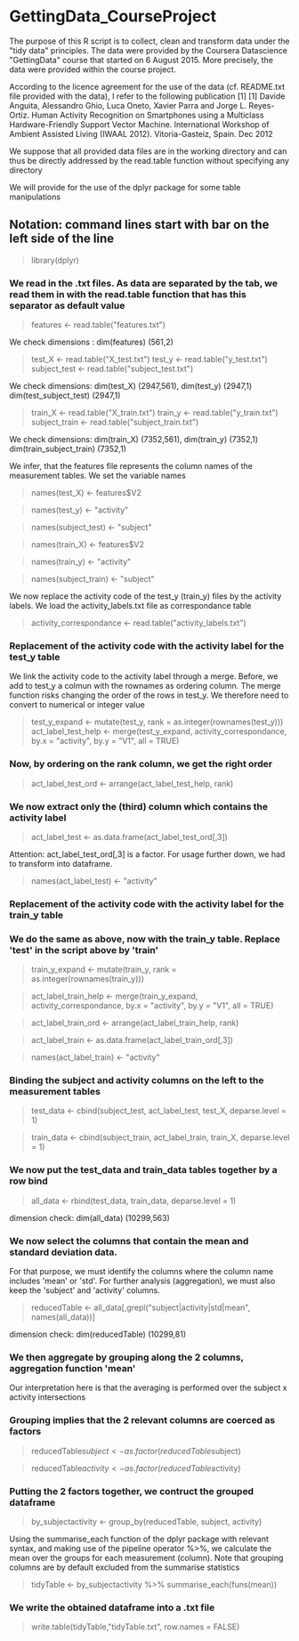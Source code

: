 # GettingData_CourseProject

The purpose of this R script is to collect, clean and transform data under the "tidy data" principles. The data were provided by the Coursera Datascience "GettingData" course that started on 6 August 2015. More precisely, the data were provided within the course project. 

According to the licence agreement for the use of the data (cf. README.txt file provided with the data), I refer to the following publication [1] 
[1] Davide Anguita, Alessandro Ghio, Luca Oneto, Xavier Parra and Jorge L. Reyes-Ortiz. 
Human Activity Recognition on Smartphones using a Multiclass Hardware-Friendly Support Vector Machine. International Workshop of Ambient Assisted Living (IWAAL 2012). Vitoria-Gasteiz, Spain. Dec 2012

We suppose that all provided data files are in the working directory and can thus be directly addressed by the read.table function without specifying any directory

We will provide for the use of the dplyr package for some table manipulations

## Notation: command lines start with bar on the left side of the line

>library(dplyr)

### We read in the .txt files. As data are separated by the tab, we read them in with the read.table function that has this separator as default value

> features <- read.table("features.txt") 

We check dimensions : dim(features) (561,2)

> test_X <- read.table("X_test.txt")
> test_y <- read.table("y_test.txt")
> subject_test <- read.table("subject_test.txt")

We check dimensions: dim(test_X) (2947,561), dim(test_y) (2947,1)
dim(test_subject_test) (2947,1)

> train_X <- read.table("X_train.txt")
> train_y <- read.table("y_train.txt")
> subject_train <- read.table("subject_train.txt")

We check dimensions: dim(train_X) (7352,561), dim(train_y) (7352,1) dim(train_subject_train) (7352,1)

We infer, that the features file represents the column names of the measurement tables. We set the variable names 

> names(test_X) <- features$V2

> names(test_y) <- "activity"

> names(subject_test) <- "subject"

> names(train_X) <- features$V2

> names(train_y) <- "activity"

> names(subject_train) <- "subject"

We now replace the activity code of the test_y (train_y) files by the activity labels. We load the activity_labels.txt file as correspondance table

> activity_correspondance <- read.table("activity_labels.txt")

### Replacement of the activity code with the activity label for the test_y table

We link the activity code to the activity label through a merge. Before, we add to test_y a colmun with the rownames as ordering column. The merge function risks changing the order of the rows in test_y. We therefore need to convert to numerical or integer value

> test_y_expand <- mutate(test_y, rank = as.integer(rownames(test_y)))
> act_label_test_help <- merge(test_y_expand, activity_correspondance, by.x = "activity", by.y = "V1", all = TRUE)

### Now, by ordering on the rank column, we get the right order
> act_label_test_ord <- arrange(act_label_test_help, rank)

### We now extract only the (third) column which contains the activity label
> act_label_test <- as.data.frame(act_label_test_ord[,3]) 

Attention: act_label_test_ord[,3] is a factor. For usage further down, we had to transform into dataframe.

> names(act_label_test) <- "activity"

### Replacement of the activity code with the activity label for the train_y table

### We do the same as above, now with the train_y table. Replace 'test' in the script above by 'train'
> train_y_expand <- mutate(train_y, rank = as.integer(rownames(train_y)))

> act_label_train_help <- merge(train_y_expand, activity_correspondance, by.x = "activity", by.y = "V1", all = TRUE)

> act_label_train_ord <- arrange(act_label_train_help, rank)

> act_label_train <- as.data.frame(act_label_train_ord[,3])

> names(act_label_train) <- "activity"

### Binding the subject and activity columns on the left to the measurement tables

> test_data <- cbind(subject_test, act_label_test, test_X, deparse.level = 1)

> train_data <- cbind(subject_train, act_label_train, train_X, deparse.level = 1)

### We now put the test_data and train_data tables together by a row bind
> all_data <- rbind(test_data, train_data, deparse.level = 1)

dimension check: dim(all_data) (10299,563)

### We now select the columns that contain the mean and standard deviation data.
For that purpose, we must identify the columns where the column name includes 'mean' or 'std'. For further analysis (aggregation), we must also keep the 'subject' and 'activity' columns.

> reducedTable <- all_data[,grepl("subject|activity|std|mean", names(all_data))]

dimension check: dim(reducedTable) (10299,81)

### We then aggregate by grouping along the 2 columns, aggregation function 'mean'
Our interpretation here is that the averaging is performed over the subject x activity intersections

### Grouping implies that the 2 relevant columns are coerced as factors
> reducedTable$subject <- as.factor(reducedTable$subject)

> reducedTable$activity <- as.factor(reducedTable$activity)

### Putting the 2 factors together, we contruct the grouped dataframe
> by_subjectactivity <- group_by(reducedTable, subject, activity)

Using the summarise_each function of the dplyr package with relevant syntax, and making use of the pipeline operator %>%, we calculate the mean over the groups for each measurement (column). Note that grouping columns are by default excluded from the summarise statistics 

> tidyTable <- by_subjectactivity %>% summarise_each(funs(mean))

### We write the obtained dataframe into a .txt file
> write.table(tidyTable,"tidyTable.txt", row.names = FALSE)
